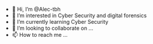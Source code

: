 - 👋 Hi, I’m @Alec-tbh
- 👀 I’m interested in Cyber Security and digital forensics
- 🌱 I’m currently learning Cyber Security
- 💞️ I’m looking to collaborate on ...
- 📫 How to reach me ...

<!---
Alec-tbh/Alec-tbh is a ✨ special ✨ repository because its `README.md` (this file) appears on your GitHub profile.
You can click the Preview link to take a look at your changes.
--->
